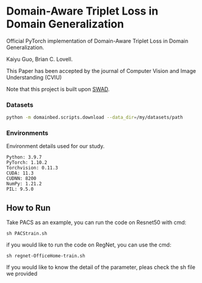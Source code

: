 # Domain-Aware Triplet Loss in Domain Generalization

Official PyTorch implementation of Domain-Aware Triplet Loss in Domain Generalization.

Kaiyu Guo, Brian C. Lovell.

This Paper has been accepted by the journal of Computer Vision and Image Understanding (CVIU)

Note that this project is built upon [SWAD](https://github.com/khanrc/swad).


### Datasets

```sh
python -m domainbed.scripts.download --data_dir=/my/datasets/path
```
### Environments

Environment details used for our study.

```
Python: 3.9.7
PyTorch: 1.10.2
Torchvision: 0.11.3
CUDA: 11.3
CUDNN: 8200
NumPy: 1.21.2
PIL: 9.5.0
```
## How to Run
Take PACS as an example, you can run the code on Resnet50 with cmd:
```
sh PACStrain.sh
```
if you would like to run the code on RegNet, you can use the cmd:
```
sh regnet-OfficeHome-train.sh
```
If you would like to know the detail of the parameter, pleas check the sh file we provided

